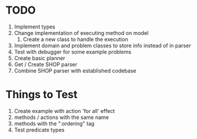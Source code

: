 # TODO
1. Implement types
2. Change implementation of executing method on model
   1. Create a new class to handle the execution
3. Implement domain and problem classes to store info instead of in parser
4. Test with debugger for some example problems
5. Create basic planner
6. Get / Create SHOP parser
7. Combine SHOP parser with established codebase


# Things to Test
1. Create example with action 'for all' effect
2. methods / actions with the same name
3. methods with the ":ordering" tag
4. Test predicate types